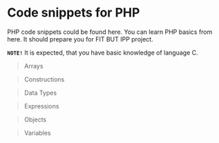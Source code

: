 # Code snippets for PHP

PHP code snippets could be found here. You can learn PHP basics from here. It should prepare you for FIT BUT IPP project.

**`NOTE!`** It is expected, that you have basic knowledge of language C.

> Arrays

> Constructions

> Data Types

> Expressions

> Objects

> Variables
